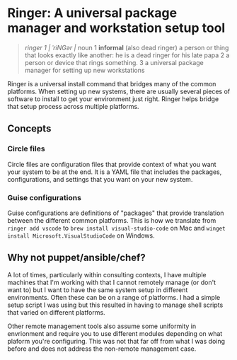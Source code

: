 # Ringer: A universal package manager and workstation setup tool

> *ringer 1 | ˈriNGər |*
> noun
>   1 **informal** (also dead ringer) a person or thing that looks exactly like
>     another: he is a dead ringer for his late papa
>   2 a person or device that rings something.
>   3 a universal package manager for setting up new workstations

Ringer is a universal install command that bridges many of the common platforms.
When setting up new systems, there are usually several pieces of software to
install to get your environment just right. Ringer helps bridge that setup
process across multiple platforms.

## Concepts

### Circle files
Circle files are configuration files that provide context of what you want your
system to be at the end. It is a YAML file that includes the packages,
configurations, and settings that you want on your new system.

### Guise configurations
Guise configurations are definitions of "packages" that provide translation
between the different common platforms. This is how we translate from `ringer
add vscode` to `brew install visual-studio-code` on Mac and `winget install
Microsoft.VisualStudioCode` on Windows.

## Why not puppet/ansible/chef?
A lot of times, particularly within consulting contexts, I have multiple
machines that I'm working with that I cannot remotely manage (or don't want to)
but I want to have the same system setup in different environments. Often these
can be on a range of platforms. I had a simple setup script I was using but this
resulted in having to manage shell scripts that varied on different platforms.

Other remote management tools also assume some uniformity in envrionment and
require you to use different modules depending on what plaform you're
configuring. This was not that far off from what I was doing before and does not
address the non-remote management case.